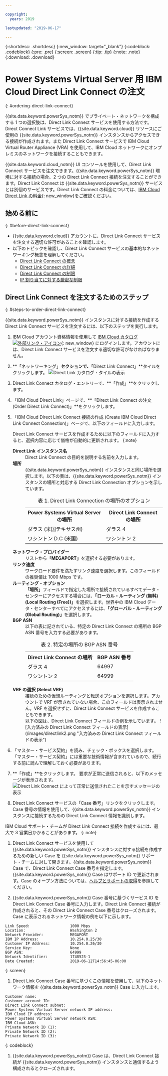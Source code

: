 ```yaml
---

copyright:
  years: 2019

lastupdated: "2019-06-17"

---
```


{:shortdesc: .shortdesc}
{:new_window: target="_blank"}
{:codeblock: .codeblock}
{:pre: .pre}
{:screen: .screen}
{:tip: .tip}
{:note: .note}
{:download: .download}


# Power Systems Virtual Server 用 IBM Cloud Direct Link Connect の注文
{: #ordering-direct-link-connect}

{{site.data.keyword.powerSys_notm}} でプライベート・ネットワークを構成する 1 つの選択肢は、Direct Link Connect サービスを使用する方法です。Direct Connect Link サービスでは、{{site.data.keyword.cloud}} リソースにご使用の {{site.data.keyword.powerSys_notm}} インスタンスからアクセスできる接続が作成されます。また Direct Link Connect サービスで IBM Cloud Virtual Router Appliance (VRA) を使用して、IBM Cloud ネットワークにオンプレミスのネットワークを接続することもできます。

{{site.data.keyword.cloud_notm}} UI コンソールを使用して、Direct Link Connect サービスを注文できます。{{site.data.keyword.powerSys_notm}} 環境に対する接続の場合、2 つの Direct Link Connect 接続を注文することができます。Direct Link Connect は {{site.data.keyword.powerSys_notm}} サービスとは別個のサービスです。Direct Link Connect の料金については、[IBM Cloud Direct Link の料金](/docs/infrastructure/direct-link?topic=direct-link-pricing-for-direct-link-connect){: new_window}をご確認ください。

## 始める前に
{: #before-direct-link-connect}

* {{site.data.keyword.cloud}} アカウントに、Direct Link Connect サービスを注文する適切な許可があることを確認します。
* 以下のトピックを確認し、Direct Link Connect サービスの基本的なネットワーキング概念を理解してください。
  * [Direct Link Connect の概念](/docs/infrastructure/direct-link?topic=direct-link-direct-link-connect-solution#direct-link-connect-solution)
  * [Direct Link Connect の詳細](/docs/infrastructure/direct-link?topic=direct-link-ibm-cloud-direct-link-connect-details)
  * [Direct Link Connect の制限](/docs/infrastructure/direct-link?topic=direct-link-known-limitations#ibm-cloud-direct-link-exchange-and-direct-link-connect-limitations)
  * [IP 割り当てに対する厳密な制限](/docs/infrastructure/direct-link?topic=direct-link-configure-ibm-cloud-direct-link#strict-limitations-on-ip-assignments)

## Direct Link Connect を注文するためのステップ
{: #steps-to-order-direct-link-connect}

{{site.data.keyword.powerSys_notm}} インスタンスに対する接続を作成する Direct Link Connect サービスを注文するには、以下のステップを実行します。

1. IBM Cloud アカウント資格情報を使用して [IBM Cloud カタログ ![外部リンク・アイコン](../icons/launch-glyph.svg "外部リンク・アイコン")](https://cloud.ibm.com/catalog){: new_window} にログインします。アカウントには、Direct Link Connect サービスを注文する適切な許可がなければなりません。

1. **「ネットワーキング」**セクションで、**「Direct Link Connect」**タイルをクリックします。
![Direct Link カタログ・タイルの表示](/images/directlink1.png "Direct Link カタログ・タイルの表示")

1. Direct Link Connect カタログ・エントリーで、**「作成」**をクリックします。

1. 「IBM Cloud Direct Link」ページで、**「Direct Link Connect の注文 (Order Direct Link Connect)」**をクリックします。

1. 「IBM Cloud Direct Link Connect 接続の作成 (Create IBM Cloud Direct Link Connect Connection)」ページで、以下のフィールドに入力します。

   Direct Link Connect サービスを作成するために以下のフィールドに入力すると、選択内容に応じて価格が自動的に更新されます。
   {:note}

   <dl>
   <dt><strong>Direct Link インスタンス名</strong><dt>
   <dd>Direct Link Connect の目的を説明する名前を入力します。</dd>
   <dt><strong>場所</strong><dt>
   <dd>{{site.data.keyword.powerSys_notm}} インスタンスと同じ場所を選択します。以下の表は、{{site.data.keyword.powerSys_notm}} インスタンスの場所と対応する Direct Link Connection オプションを示しています。
   <table>
   <caption>表 1. Direct Link Connection の場所のオプション</caption>
   <tr>
   <th>Power Systems Virtual Server の場所</th>
   <th>Direct Link Connect の場所</th>
   </tr>
   <tr>
   <td>ダラス (米国テキサス州)</td>
   <td>ダラス 4</td>
   </tr>
   <tr>
   <td>ワシントン D.C (米国)</td>
   <td>ワシントン 2</td>
   </tr>
   </table>
   </dd>
   <dt><strong>ネットワーク・プロバイダー</strong><dt>
   <dd>リストから<strong>「MEGAPORT」</strong>を選択する必要があります。</dd>
   <dt><strong>リンク速度</strong><dt>
   <dd>ワークロード要件を満たすリンク速度を選択します。このフィールドの推奨値は 1000 Mbps です。</dd>
   <dt><strong>ルーティング・オプション</strong><dt>
   <dd><b>「場所」</b>フィールドで指定した場所で接続されているすべてデータ・センターにアクセスする場合には、<b>「ローカル・ルーティング (無料)(Local Routing (Free))」</b>を選択します。世界中の IBM Cloud データ・センターすべてにアクセスするには、<b>「グローバル・ルーティング (Global Routing)」</b>を選択します。</dd>
   <dt><strong>BGP ASN</strong><dt>
   <dd>以下の表に記されている、特定の Direct Link Connect の場所の BGP ASN 番号を入力する必要があります。
   <table>
   <caption>表 2. 特定の場所の BGP ASN 番号</caption>
   <tr>
   <th>Direct Link Connect の場所</th>
   <th>BGP ASN 番号</th>
   </tr>
   <tr>
   <td>ダラス 4</td>
   <td>64997</td>
   </tr>
   <tr>
   <td>ワシントン 2</td>
   <td>64999</td>
   </tr>
   </table>
   </dd>
   <dt><strong>VRF の選択 (Select VRF)</strong><dt>
   <dd>接続のための仮想ルーティングと転送オプションを選択します。アカウントで VRF が示されていない場合、このフィールドは表示されません。VRF を選択せずに、Direct Link Connect サービスを作成することもできます。</dd>
   <dd>
   以下の図は、Direct Link Connect フィールドの例を示しています。
   ![入力済みの Direct Link Connect フィールドの表示](/images/directlink2.png "入力済みの Direct Link Connect フィールドの表示")
   </dd>
   </dl>
1. 「マスター・サービス契約」を読み、チェック・ボックスを選択します。「マスター・サービス契約」には重要な技術情報が含まれているので、続行する前に読んで理解しておく必要があります。

1. **「作成」**をクリックします。 要求が正常に送信されると、以下のメッセージが表示されます。
![Direct Link Connect によって正常に送信されたことを示すメッセージの表示](/images/directlink3.png "Direct Link Connect によって正常に送信されたことを示すメッセージの表示")

1. Direct Link Connect サービスの「Case 番号」リンクをクリックします。Case 番号の情報を使用して、{{site.data.keyword.powerSys_notm}} インスタンスに接続するための Direct Link Connect 情報を識別します。

  IBM Cloud サポート・チームが Direct Link Connect 接続を作成するには、最大で 3 営業日かかることがあります。
  {: note}

1. Direct Link Connect サービスを使用して {{site.data.keyword.powerSys_notm}} インスタンスに対する接続を作成するための新しい Case を {{site.data.keyword.powerSys_notm}} サポート・チームに対して開きます。{{site.data.keyword.powerSys_notm}} Case で、Direct Link Connect Case 番号を指定します。{{site.data.keyword.powerSys_notm}} Case はサポート ID で更新されます。Case のオープン方法については、[ヘルプとサポートの取得](/docs/infrastructure/power-iaas?topic=power-iaas-getting-help-and-support)を参照してください。

1. {{site.data.keyword.powerSys_notm}} Case 番号に基づくサービス ID を Direct Link Connect Case 番号に入力します。Direct Link Connect 接続が作成されると、その Direct Link Connect Case 番号はクローズされます。Case に表示されるネットワーク情報の例を以下に示します。

  ```
  Link Speed:                  1000 Mbps
  Location:                    Washington 2
  Network Provider:            MEGAPORT
  IBM IP Address:              10.254.0.25/30
  Customer IP Address:         10.254.0.26/30
  Service Key:                 None
  BGP ASN:                     64999
  Network Identifier:          1748523-1
  Date Created:                2019-06-12T14:56:45-06:00
  ```
  {: screen}

1. Direct Link Connect Case 番号に基づくこの情報を使用して、以下のネットワーク情報を {{site.data.keyword.powerSys_notm}} Case に入力します。

  ```
  Customer name:
  Customer account ID:
  Direct Link Connect subnet:
  Power Systems Virtual Server network IP address:
  IBM Cloud IP address:
  Power Systems Virtual Server network ASN:
  IBM Cloud ASN:
  Private Network ID (1):
  Private Network ID (2):
  Private Network ID (3):
  ```
  {: codeblock}

1. {{site.data.keyword.powerSys_notm}} Case は、Direct Link Connect 接続が {{site.data.keyword.powerSys_notm}} インスタンスと通信するよう構成されるとクローズされます。
